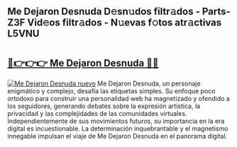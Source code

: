 ## Me Dejaron Desnuda D𝚎sn𝚞dos filtr𝚊dos - Parts-Z3F Vid𝚎os filtr𝚊dos - N𝚞evas f𝚘tos atr𝚊ctivas L5VNU

# <h2><a href="http://mb9vfk.tromn.icu/?c=Me+Dejaron+Desnuda">🔗👉👉👉 Me Dejaron Desnuda 🔗🔗</a></h2>

[![Me Dejaron Desnuda nuevo](https://i.imgur.com/pEAQMta.gif)](http://mb9vfk.tromn.icu/?c=Me+Dejaron+Desnuda)
Me Dejaron Desnuda, un personaje enigmático y complejo, desafía las etiquetas simples. Su enfoque poco ortodoxo para construir una personalidad web ha magnetizado y ofendido a los seguidores, generando debates sobre la expresión artística, la privacidad y las complejidades de las comunidades virtuales. Independientemente de sus movimientos futuros, su importancia en la era digital es incuestionable. La determinación inquebrantable y el magnetismo innegable impulsan el viaje de Me Dejaron Desnuda en el panorama digital.
